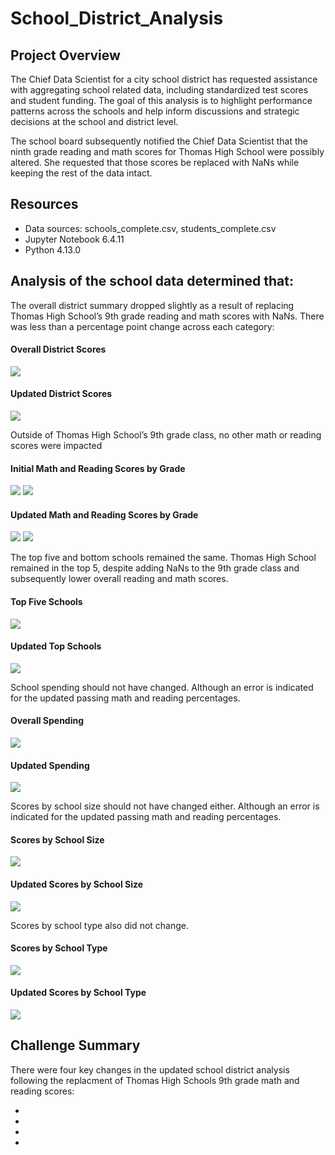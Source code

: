 # School_District_Analysis

## Project Overview
The Chief Data Scientist for a city school district has requested assistance with aggregating school related data, including standardized test scores and student funding. The goal of this analysis is to highlight performance patterns across the schools and help inform discussions and strategic decisions at the school and district level. 

The school board subsequently notified the Chief Data Scientist that the ninth grade reading and math scores for Thomas High School were possibly altered. She requested that those scores be replaced with NaNs while keeping the rest of the data intact.

## Resources
- Data sources: schools_complete.csv, students_complete.csv 
- Jupyter Notebook 6.4.11
- Python 4.13.0 

## Analysis of the school data determined that:
The overall district summary dropped slightly as a result of replacing Thomas High School’s 9th grade reading and math scores with NaNs. There was less than a percentage point change across each category:

#### Overall District Scores
![](https://github.com/AB3478/School_District_Analysis/blob/main/Images/Original/Overall1.png)

#### Updated District Scores
![](https://github.com/AB3478/School_District_Analysis/blob/main/Images/THS_9th/Overall2.png)

Outside of Thomas High School’s 9th grade class, no other math or reading scores were impacted

#### Initial Math and Reading Scores by Grade
![](https://github.com/AB3478/School_District_Analysis/blob/main/Images/Original/Math_by_Grade1.png)
![](https://github.com/AB3478/School_District_Analysis/blob/main/Images/Original/Reading_by_Grade1.png)

#### Updated Math and Reading Scores by Grade
![](https://github.com/AB3478/School_District_Analysis/blob/main/Images/THS_9th/Math_by_Grade2.png)
![](https://github.com/AB3478/School_District_Analysis/blob/main/Images/THS_9th/Reading_by_Grade2.png)

The top five and bottom schools remained the same. Thomas High School remained in the top 5, despite adding NaNs to the 9th grade class and subsequently lower overall reading and math scores.

#### Top Five Schools
![](https://github.com/AB3478/School_District_Analysis/blob/main/Images/Original/Top_5_1.png)

#### Updated Top Schools
![](https://github.com/AB3478/School_District_Analysis/blob/main/Images/THS_9th/Top_5_2.png)

School spending should not have changed. Although an error is indicated for the updated passing math and reading percentages. 

#### Overall Spending
![](https://github.com/AB3478/School_District_Analysis/blob/main/Images/Original/Spending1.png)

#### Updated Spending
![](https://github.com/AB3478/School_District_Analysis/blob/main/Images/THS_9th/Spending2.png)

Scores by school size should not have changed either. Although an error is indicated for the updated passing math and reading percentages.

#### Scores by School Size
![](https://github.com/AB3478/School_District_Analysis/blob/main/Images/Original/Size1.png)

#### Updated Scores by School Size
![](https://github.com/AB3478/School_District_Analysis/blob/main/Images/THS_9th/Size2.png)

Scores by school type also did not change.

#### Scores by School Type
![](https://github.com/AB3478/School_District_Analysis/blob/main/Images/Original/Type1.png)

#### Updated Scores by School Type
![](https://github.com/AB3478/School_District_Analysis/blob/main/Images/THS_9th/Type2.png)

## Challenge Summary
There were four key changes in the updated school district analysis following the replacment of Thomas High Schools 9th grade math and reading scores:
  
  -
  -
  -
  -

